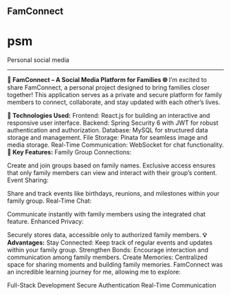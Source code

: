 FamConnect
-----------

# psm
Personal social media

-----------
**🚀 FamConnect – A Social Media Platform for Families 🌐**
I’m excited to share FamConnect, a personal project designed to bring families closer together! This application serves as a private and secure platform for family members to connect, collaborate, and stay updated with each other’s lives.

**🔧 Technologies Used:**
Frontend: React.js for building an interactive and responsive user interface.
Backend: Spring Security 6 with JWT for robust authentication and authorization.
Database: MySQL for structured data storage and management.
File Storage: Pinata for seamless image and media storage.
Real-Time Communication: WebSocket for chat functionality.
**🌟 Key Features:**
Family Group Connections:

Create and join groups based on family names.
Exclusive access ensures that only family members can view and interact with their group’s content.
Event Sharing:

Share and track events like birthdays, reunions, and milestones within your family group.
Real-Time Chat:

Communicate instantly with family members using the integrated chat feature.
Enhanced Privacy:

Securely stores data, accessible only to authorized family members.
**💡 Advantages:**
Stay Connected: Keep track of regular events and updates within your family group.
Strengthen Bonds: Encourage interaction and communication among family members.
Create Memories: Centralized space for sharing moments and building family memories.
FamConnect was an incredible learning journey for me, allowing me to explore:

Full-Stack Development
Secure Authentication
Real-Time Communication


